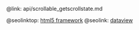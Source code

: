 @link: api/scrollable_getscrollstate.md

@seolinktop: [html5 framework](https://webix.com)
@seolink: [dataview](https://webix.com/widget/dataview/)